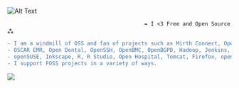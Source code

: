 ![Alt Text](https://user-images.githubusercontent.com/65868461/119200030-237ab780-ba5a-11eb-8f2f-1cbc34408a9e.gif)
                                  
                                               ❧ I <3 Free and Open Source ⁂   
                                  
```diff
- I am a windmill of OSS and fan of projects such as Mirth Connect, OpenBSD, FreeBSD, NetBSD, PostgreSQL, PostGIS, QGIS,
- OSCAR EMR, Open Dental, OpenSSH, OpenBMC, OpenBGPD, Hadoop, Jenkins, Wordpress, Jupyter Notebooks, LibreOffice, illumos,
- openSUSE, Inkscape, R, R Studio, Open Hospital, Tomcat, Firefox, openZFS, Arch Linux, Mailvelope, BigBlueButton, the list goes on..
- I support FOSS projects in a variety of ways.
```
![](https://komarev.com/ghpvc/?username=asterismm54&color=FF0000)
